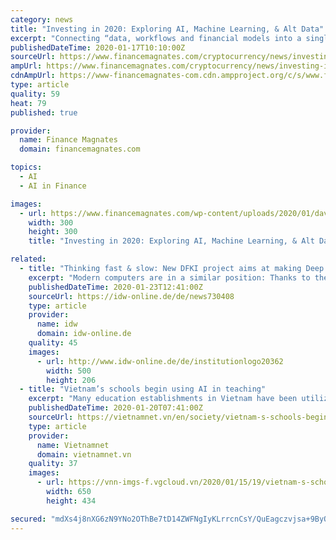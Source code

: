 ```yaml
---
category: news
title: "Investing in 2020: Exploring AI, Machine Learning, & Alt Data"
excerpt: "Connecting “data, workflows and financial models into a single integrated system” Patel believes ... an AI-based identity verification service provider. “Using machine learning algorithms, investment data can be optimized to enhance portfolio management, as well as operational efficiency. It leads to better reporting, higher accuracy ..."
publishedDateTime: 2020-01-17T10:10:00Z
sourceUrl: https://www.financemagnates.com/cryptocurrency/news/investing-in-2020-exploring-ai-machine-learning-alt-data/
ampUrl: https://www.financemagnates.com/cryptocurrency/news/investing-in-2020-exploring-ai-machine-learning-alt-data/amp/
cdnAmpUrl: https://www-financemagnates-com.cdn.ampproject.org/c/s/www.financemagnates.com/cryptocurrency/news/investing-in-2020-exploring-ai-machine-learning-alt-data/amp/
type: article
quality: 59
heat: 79
published: true

provider:
  name: Finance Magnates
  domain: financemagnates.com

topics:
  - AI
  - AI in Finance

images:
  - url: https://www.financemagnates.com/wp-content/uploads/2020/01/david-metzler-300x300.jpg
    width: 300
    height: 300
    title: "Investing in 2020: Exploring AI, Machine Learning, & Alt Data"

related:
  - title: "Thinking fast & slow: New DFKI project aims at making Deep Learning methods more reliable"
    excerpt: "Modern computers are in a similar position: Thanks to their training with large amounts of data, Deep Learning methods can deliver fast, yet incomprehensible results. Scientists of the German Research Center for Artificial Intelligence (DFKI) now investigate how these methods can be proven by formal procedures and thus become more reliable ..."
    publishedDateTime: 2020-01-23T12:41:00Z
    sourceUrl: https://idw-online.de/de/news730408
    type: article
    provider:
      name: idw
      domain: idw-online.de
    quality: 45
    images:
      - url: http://www.idw-online.de/de/institutionlogo20362
        width: 500
        height: 206
  - title: "Vietnam’s schools begin using AI in teaching"
    excerpt: "Many education establishments in Vietnam have been utilizing AI in school management and teaching, and have had encouraging initial achievements. FPT is the Vietnamese largest IT group in Vietnam. It's FPT University pioneered utilizing AI in its teaching methods and business. According to Dang Hoang Vu, FPT’s Chief Scientist, AI is no longer ..."
    publishedDateTime: 2020-01-20T07:41:00Z
    sourceUrl: https://vietnamnet.vn/en/society/vietnam-s-schools-begin-using-ai-in-teaching-609624.html
    type: article
    provider:
      name: Vietnamnet
      domain: vietnamnet.vn
    quality: 37
    images:
      - url: https://vnn-imgs-f.vgcloud.vn/2020/01/15/19/vietnam-s-schools-begin-using-ai-in-teaching.jpg
        width: 650
        height: 434

secured: "mdXs4j8nXG6zN9YNo2OThBe7tD14ZWFNgIyKLrrcnCsY/QuEagczvjsa+9ByO6tLneZkixAJ8Y9OP8GSVC6uFuG2PBxAOtgnXlzPi/PlliEuFkgWY8EgaGCJJLZzbVGJyImKTGEMpHzUr5Vhawwk8gplMRhQYZ1Nugo258DH8Mtx1d08xLOLKAs6HW/eDC3xv8VvW3h96KdFgwI1SM05sZ1ekLFdg98IA542O7f7V1UdMiLyiC4FWAUHXkONREMqWsGLjkTFot0cYxdhMWz9cg1PyiJ5tgF5hxNdtaL7EO1MrEA1RXQEUnNFmdSYAAXthJgZ1Synpa5DjZfo9jbPixT4tWYzEHSKqhCFcsT5G2v/sQPRRCgDYXtO5JeVWr64rfu0P4dwxRM04CvGbB1Lc5qtkVtgJ2UfF6+quxduLHMDETuK3B52kgUCYtPzPQ9x87jwj88Xn/FA4o1QUTmsWg==;8IyH37frmk7ba083la2u7A=="
---
```


